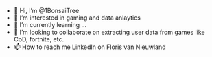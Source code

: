 - 👋 Hi, I’m @1BonsaiTree
- 👀 I’m interested in gaming and data anlaytics
- 🌱 I’m currently learning ...
- 💞️ I’m looking to collaborate on extracting user data from games like CoD, fortnite, etc.
- 📫 How to reach me LinkedIn on Floris van Nieuwland

<!---
1BonsaiTree/1BonsaiTree is a ✨ special ✨ repository because its `README.md` (this file) appears on your GitHub profile.
You can click the Preview link to take a look at your changes.
--->
